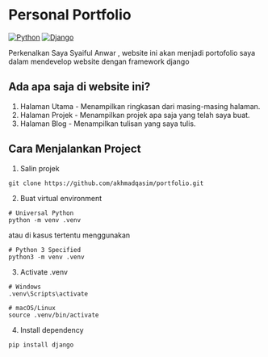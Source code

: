 # Personal Portfolio

[![Python](https://img.shields.io/badge/Python-3776AB?logo=python&logoColor=fff)](#)
[![Django](https://img.shields.io/badge/Django-%23092E20.svg?logo=django&logoColor=white)](#)

Perkenalkan Saya Syaiful Anwar , website ini akan menjadi portofolio saya dalam mendevelop website dengan framework django 

## Ada apa saja di website ini?

1. Halaman Utama - Menampilkan ringkasan dari masing-masing halaman.
2. Halaman Projek - Menampilkan projek apa saja yang telah saya buat.
3. Halaman Blog - Menampilkan tulisan yang saya tulis.

## Cara Menjalankan Project

1. Salin projek

```shell
git clone https://github.com/akhmadqasim/portfolio.git
```

2. Buat virtual environment

```shell
# Universal Python
python -m venv .venv
```

atau di kasus tertentu menggunakan

```shell
# Python 3 Specified
python3 -m venv .venv
```

3. Activate .venv

```shell
# Windows
.venv\Scripts\activate

# macOS/Linux
source .venv/bin/activate
```

4. Install dependency

```shell
pip install django
```